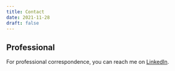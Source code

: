 ```yaml
---
title: Contact
date: 2021-11-28
draft: false
---
```


## Professional
For professional correspondence, you can reach me on [LinkedIn](https://www.linkedin.com/in/edwardcosma).